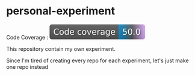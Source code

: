 # personal-experiment

Code Coverage : ![alt text](./.github/badges/code-coverage.svg)


This repository contain my own experiment. 

Since I'm tired of creating every repo for each experiment, let's just make one repo instead